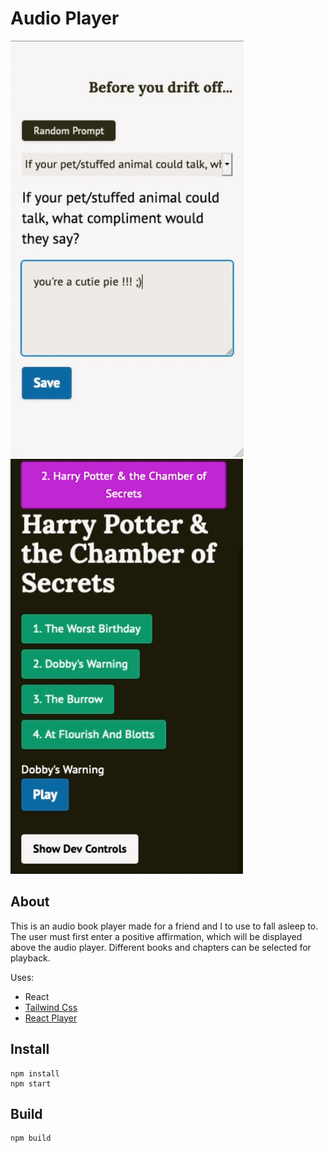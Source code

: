 # Audio Player

![affirmation screen](./screenshots/affirmation-screen.png)
![player screen](./screenshots/player-screen.png)

## About

This is an audio book player made for a friend and I to use to fall asleep to. The user must first enter a positive affirmation, which will be displayed above the audio player. Different books and chapters can be selected for playback.

Uses:
- React
- [Tailwind Css](https://github.com/tailwindlabs/tailwindcss)
- [React Player](https://github.com/cookpete/react-player)

## Install

```
npm install
npm start
```

## Build

```
npm build
```
